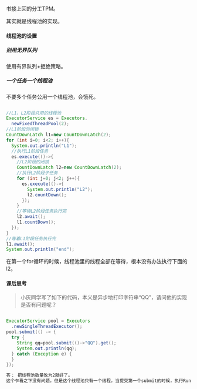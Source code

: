 书接上回的分工TPM。

其实就是线程池的实现。



#### 线程池的设置

##### 别用无界队列

使用有界队列+拒绝策略。





##### 一个任务一个线程池

不要多个任务公用一个线程池，会饿死。

```java

//L1、L2阶段共用的线程池
ExecutorService es = Executors.
  newFixedThreadPool(2);
//L1阶段的闭锁    
CountDownLatch l1=new CountDownLatch(2);
for (int i=0; i<2; i++){
  System.out.println("L1");
  //执行L1阶段任务
  es.execute(()->{
    //L2阶段的闭锁 
    CountDownLatch l2=new CountDownLatch(2);
    //执行L2阶段子任务
    for (int j=0; j<2; j++){
      es.execute(()->{
        System.out.println("L2");
        l2.countDown();
      });
    }
    //等待L2阶段任务执行完
    l2.await();
    l1.countDown();
  });
}
//等着L1阶段任务执行完
l1.await();
System.out.println("end");
```

在第一个for循环的时候，线程池里的线程全部在等待，根本没有办法执行下面的l2。



#### 课后思考

> 小灰同学写了如下的代码，本义是异步地打印字符串“QQ”，请问他的实现是否有问题呢？

```java

ExecutorService pool = Executors
  .newSingleThreadExecutor();
pool.submit(() -> {
  try {
    String qq=pool.submit(()->"QQ").get();
    System.out.println(qq);
  } catch (Exception e) {
  }
});
```



```tcl
答： 把线程池数量改为2就好了。
这个乍看之下没有问题，但是这个线程池只有一个线程，当提交第一个submit的时候，执行Runnable任务的时候，已经把线程池的线程用完了，但是执行这个Runnable任务的时候，我们又需要一个新的线程去执行新的Callable任务，但是线程池中已经没有线程了。
```

